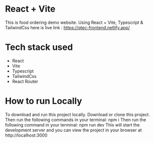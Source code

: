 # React + Vite
This is food ordering demo website. Using React + Vite, Typescript & TailwindCss
here is live link : https://qtec-frontend.netlify.app/

# Tech stack used
- React
- Vite
- Typescript
- TailwindCss
- React Router

# How to run Locally
To download and run this project locally. Download or clone this project.
Then run the following commands in your terminal: npm i
Then run the following command in your terminal: npm run dev
This will start the development server and you can view the project in your browser at http://localhost:3000

